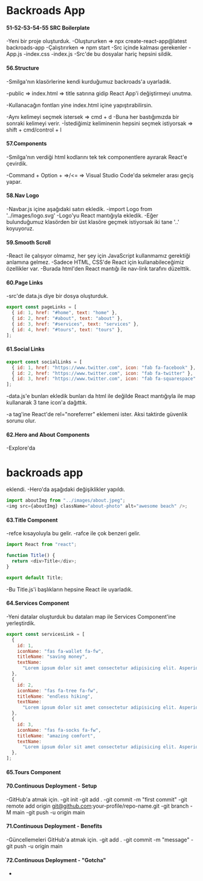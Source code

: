 # Backroads App

#### 51-52-53-54-55 SRC Boilerplate

-Yeni bir proje oluşturduk.
-Oluştururken => npx create-react-app@latest backroads-app
-Çalıştırırken => npm start
-Src içinde kalması gerekenler
-App.js
-index.css
-index.js
-Src'de bu dosyalar hariç hepsini sildik.

#### 56.Structure

-Smilga'nın klasörlerine kendi kurduğumuz backroads'a uyarladık.

-public => index.html => title satırına gidip React App'i değiştirmeyi unutma.

-Kullanacağın fontları yine index.html içine yapıştırabilirsin.

-Aynı kelimeyi seçmek istersek => cmd + d
-Buna her bastığımızda bir sonraki kelimeyi verir.
-İstediğimiz keliminenin hepsini seçmek istiyorsak => shift + cmd/control + l

#### 57.Components

-Smilga'nın verdiği html kodlarını tek tek componentlere ayırarak React'e çevirdik.

-Command + Option + =>/<= => Visual Studio Code'da sekmeler arası geçiş yapar.

#### 58.Nav Logo

-Navbar.js içine aşağıdaki satırı ekledik.
-import Logo from '../images/logo.svg'
-Logo'yu React mantığıyla ekledik.
-Eğer bulunduğumuz klasörden bir üst klasöre geçmek istiyorsak iki tane '..' koyuyoruz.

#### 59.Smooth Scroll

-React ile çalışıyor olmamız, her şey için JavaScript kullanmamız gerektiği anlamına gelmez.
-Sadece HTML, CSS'de React için kullanabileceğimiz özellikler var.
-Burada html'den React mantığı ile nav-link tarafını düzelttik.

#### 60.Page Links

-src'de data.js diye bir dosya oluşturduk.

```js
export const pageLinks = [
  { id: 1, href: "#home", text: "home" },
  { id: 2, href: "#about", text: "about" },
  { id: 3, href: "#services", text: "services" },
  { id: 4, href: "#tours", text: "tours" },
];
```

#### 61.Social Links

```js
export const socialLinks = [
  { id: 1, href: "https://www.twitter.com", icon: "fab fa-facebook" },
  { id: 2, href: "https://www.twitter.com", icon: "fab fa-twitter" },
  { id: 3, href: "https://www.twitter.com", icon: "fab fa-squarespace" },
];
```

-data.js'e bunları ekledik bunları da html ile değilde React mantığıyla ile map kullanarak 3 tane icon'a dağıttık.

-a tag'ine React'de rel="noreferrer" eklemeni ister. Aksi taktirde güvenlik sorunu olur.

#### 62.Hero and About Components

-Explore'da <h1>backroads app</h1> eklendi.
-Hero'da aşağıdaki değişiklikler yapıldı.

```js
import aboutImg from "../images/about.jpeg";
<img src={aboutImg} className="about-photo" alt="awesome beach" />;
```

#### 63.Title Component

-refce kısayoluyla bu gelir.
-rafce ile çok benzeri gelir.

```js
import React from "react";

function Title() {
  return <div>Title</div>;
}

export default Title;
```

-Bu Title.js'i başlıkların hepsine React ile uyarladık.

#### 64.Services Component

-Yeni datalar oluşturduk bu dataları map ile Services Component'ine yerleştirdik.

```js
export const servicesLink = [
  {
    id: 1,
    iconName: "fas fa-wallet fa-fw",
    titleName: "saving money",
    textName:
      "Lorem ipsum dolor sit amet consectetur adipisicing elit. Asperiores, officia.",
  },
  {
    id: 2,
    iconName: "fas fa-tree fa-fw",
    titleName: "endless hiking",
    textName:
      "Lorem ipsum dolor sit amet consectetur adipisicing elit. Asperiores, officia.",
  },
  {
    id: 3,
    iconName: "fas fa-socks fa-fw",
    titleName: "amazing comfort",
    textName:
      "Lorem ipsum dolor sit amet consectetur adipisicing elit. Asperiores, officia.",
  },
];
```

#### 65.Tours Component

#### 70.Continuous Deployment - Setup

-GitHub'a atmak için.
-git init
-git add .
-git commit -m "first commit"
-git remote add origin git@github.com:your-profile/repo-name.git
-git branch -M main
-git push -u origin main

#### 71.Continuous Deployment - Benefits

-Güncellemeleri GitHub'a atmak için.
-git add .
-git commit -m "message"
-git push -u origin main

#### 72.Continuous Deployment - "Gotcha"

-
